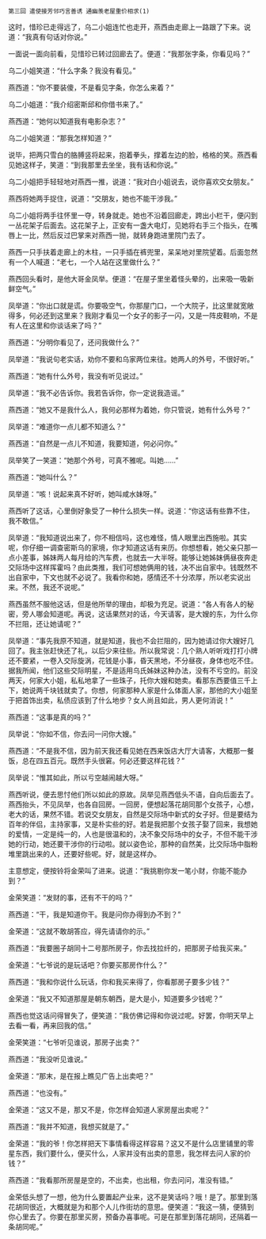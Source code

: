     第三回 遣使接芳邻巧言善诱 通幽羡老屋重价相求(1) 

   这时，惜珍已走得远了，乌二小姐连忙也走开，燕西由走廊上一路跟了下来。说道：“我真有句话对你说。”

   一面说一面向前看，见惜珍已转过回廊去了。便道：“我那张字条，你看见吗？”

   乌二小姐笑道：“什么字条？我没有看见。”

   燕西道：“你不要装傻，不是看见字条，你怎么来着？”

   乌二小姐道：“我介绍密斯邱和你借书来了。”

   燕西道：“她何以知道我有电影杂志？”

   乌二小姐笑道：“那我怎样知道？”

   说毕，把两只雪白的胳膊竖将起来，抱着拳头，撑着左边的脸，格格的笑。燕西看见她这样子，笑道：“到我那里去坐坐，我有话和你说。”

   乌二小姐把手轻轻地对燕西一推，说道：“我对白小姐说去，说你喜欢交女朋友。”

   燕西将她两手捉住，说道：“交朋友，她也不能干涉我。”

   乌二小姐将两手往怀里一夺，转身就走。她也不沿着回廊走，跨出小栏干，便闪到一丛花架子后面去。这花架子上，正安有一盏大电灯，见她将右手三个指头，在嘴唇上一比，然后反过巴掌来对燕西一抛，就转身跑进里院门去了。

   燕西一只手扶着走廊上的木柱，一只手插在裤兜里，呆呆地对里院望着。后面忽然有一个人喊道：“老七，一个人站在这里做什么？”

   燕西回头看时，是他大哥金凤举。便道：“在屋子里坐着怪头晕的，出来吸一吸新鲜空气。”

   凤举道：“你出口就是谎。你要吸空气，你那屋门口，一个大院子，比这里就宽敞得多，何必还到这里来？我刚才看见一个女子的影子一闪，又是一阵皮鞋响，不是有人在这里和你谈话来了吗？”

   燕西道：“分明你看见了，还问我做什么？”

   凤举道：“我说句老实话，劝你不要和乌家两位来往。她两人的外号，不很好听。”

   燕西道：“她有什么外号，我没有听见说过。”

   凤举道：“我不必告诉你。我若告诉你，你一定说我造谣。”

   燕西道：“她又不是我什么人，我何必那样为着她，你只管说，她有什么外号？”

   凤举道：“难道你一点儿都不知道么？”

   燕西道：“自然是一点儿不知道，我要知道，何必问你。”

   凤举笑了一笑道：“她那个外号，可真不雅呢。叫她……”

   燕西道：“她叫什么？”

   凤举道：“咳！说起来真不好听，她叫咸水妹呀。”

   燕西听了这话，心里倒好象受了一种什么损失一样。说道：“你这话有些靠不住，我不敢信。”

   凤举道：“我知道说出来了，你不相信吗，这也难怪，情人眼里出西施啦。其实呢，你仔细一调查密斯乌的家境，你才知道这话有来历。你想想看，她父亲只那一点小差事，姊妹两人每月给的汽车费，也就去一大半呀。能够让她姊妹俩昼夜奔走交际场中这样挥霍吗？由此类推，我们可想她俩用的钱，决不出自家中。钱既然不出自家中，下文也就不必说了。我看你和她，感情还不十分浓厚，所以老实说出来。不然，我还不说呢。”

   燕西虽然不服他这话，但是他所举的理由，却极为充足。说道：“各人有各人的秘密，旁人哪会知道呢。再说，这话果然对的话，今天请客，是大嫂的东，为什么你不拦阻，还让她请呢？”

   凤举道：“事先我原不知道，就是知道，我也不会拦阻的，因为她请过你大嫂好几回了。我主张赶快还了礼，以后少来往些。所以我常说：几个熟人听听戏打打小牌还不要紧，一卷入交际旋涡，花钱是小事，昏天黑地，不分昼夜，身体也吃不住。据我所闻，他们这些交际明星，不是适用乌氏姊妹这种办法，没有不亏空的。前没两天，何家大小姐，私私地拿了一些珠子，托你大嫂和她卖。看那东西要值三千上下，她说两千块钱就卖了。你想，何家那种人家是什么体面人家，那他的大小姐至于把首饰出卖，私债应该到了什么地步？女人尚且如此，男人更何消说！”

   燕西道：“这事是真的吗？”

   凤举说：“你如不信，你去问一问你大嫂。”

   燕西道：“不是我不信，因为前天我还看见她在西来饭店大厅大请客，大概那一餐饭，总在四五百元。既然手头很窘。何必还要这样花钱？”

   凤举说：“惟其如此，所以亏空越闹越大呀。”

   燕西听说，便去思忖他们所以如此的原故。凤举见燕西低头不语，自向后面去了。燕西抬头，不见凤举，也各自回房。一回房，便想起落花胡同那个女孩子，心想，老大的话，果然不错。若说交女朋友，自然是交际场中新式的女子好。但是要结为百年的伴侣，主持家事，又是朴实些的好。若是我把那个女孩子娶了回来，我想她的爱情，一定是纯一的，人也是很温和的，决不象交际场中的女子，不但不能干涉她的行动，她还要干涉你的行动啦。就以姿色论，那种的自然美，比交际场中脂粉堆里跳出来的人，还要好些呢。好，就是这样办。

   主意想定，便按铃将金荣叫了进来。说道：“我挑剔你发一笔小财，你能不能办到？”

   金荣笑道：“发财的事，还有不干的吗？”

   燕西道：“干，我是知道你干。我是问你办得到办不到？”

   金荣道：“这就不敢胡答应，得先请请你的示。”

   燕西道：“我要圈子胡同十二号那所房子，你去找拉纤的，把那房子给我买来。”

   金荣道：“七爷说的是玩话吧？你要买那房作什么？”

   燕西道：“我和你说什么玩话，你和我买来得了，你看那房子要多少钱？”

   金荣道：“我又不知道那屋是朝东朝西，是大是小，知道要多少钱呢？”

   燕西也觉这话问得冒失了，便笑道：“我仿佛记得和你说过呢。好罢，你明天早上去看一看，再来回我的信。”

   金荣笑道：“七爷听见谁说，那房子出卖？”

   燕西道：“我没听见谁说。”

   金荣道：“那末，是在报上瞧见广告上出卖吧？”

   燕西道：“也没有。”

   金荣道：“这又不是，那又不是，你怎样会知道人家房屋出卖呢？”

   燕西道：“我并不知道，我想买就是了。”

   金荣道：“我的爷！你怎样把天下事情看得这样容易？这又不是什么店里铺里的零星东西，我们要什么，便买什么，人家并没有出卖的意思，我怎样去问人家的价钱？”

   燕西道：“我看那所房屋是空的，不出卖，也出租，你去问问，准没有错。”

   金荣低头想了一想，他为什么要置起产业来，这不是笑话吗？哦！是了。那里到落花胡同很近，大概就是为和那个人儿作街坊的意思。便笑道：“我这一猜，便猜到你心里去了。你要在那里买房，预备办喜事呢。可是在那里到落花胡同，还隔着一条胡同呢。”

